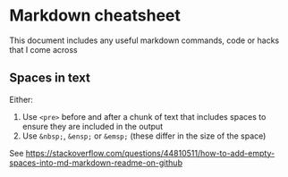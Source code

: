 # Markdown cheatsheet
This document includes any useful markdown commands, code or hacks that I come across

## Spaces in text

Either:

1. Use ```<pre>``` before and after a chunk of text that includes spaces to ensure they are included in the output
2. Use  ```&nbsp;```, ```&ensp;``` or ```&emsp;``` (these differ in the size of the space)

See https://stackoverflow.com/questions/44810511/how-to-add-empty-spaces-into-md-markdown-readme-on-github
